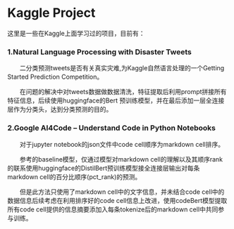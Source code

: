 # Kaggle Project
这里是一些在Kaggle上面学习过的项目，目前有：

### 1.Natural Language Processing with Disaster Tweets
&ensp;&ensp;&ensp;&ensp;二分类预测tweets是否有关真实灾难,为Kaggle自然语言处理的一个Getting Started Prediction Competition。

&ensp;&ensp;&ensp;&ensp;在问题的解决中对tweets数据做数据清洗，特征提取后利用prompt拼接所有特征信息，后续使用huggingface的Bert
预训练模型，并在最后添加一层全连接层作为分类头，达到分类预测的目的。
### 2.Google AI4Code – Understand Code in Python Notebooks
&ensp;&ensp;&ensp;&ensp;对于jupyter notebook的json文件中code cell顺序为markdown cell排序。

&ensp;&ensp;&ensp;&ensp;参考的baseline模型，仅通过模型对markdown cell的理解以及其顺序rank
的联系使用huggingface的DistilBert预训练模型接全连接层输出对每条markdown cell的百分比顺序(pct_rank)的预测。

&ensp;&ensp;&ensp;&ensp;但是此方法只使用了markdown cell中的文字信息，并未结合code cell中的数据信息后续考虑在利用排序好的code cell信息上改进，使用codeBert模型提取所有code cell提供的信息摘要添加入每条tokenize后的markdown cell中共同参与训练。
